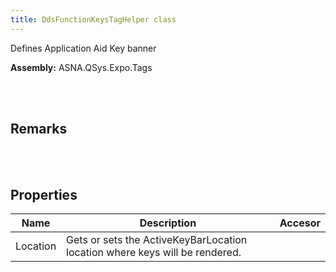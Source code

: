 ```yaml
---
title: DdsFunctionKeysTagHelper class
---
```


Defines Application Aid Key banner

**Assembly:** ASNA.QSys.Expo.Tags

<br>
<br>

## Remarks

<br>
<br>

## Properties

| Name | Description | Accesor
| --- | --- | ---
| Location | Gets or sets the ActiveKeyBarLocation location where keys will be rendered. | 

<br>
<br>

